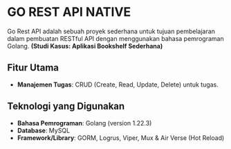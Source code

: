 # GO REST API NATIVE

Go Rest API adalah sebuah proyek sederhana untuk tujuan pembelajaran dalam pembuatan RESTful API dengan menggunakan bahasa pemrograman Golang. **(Studi Kasus: Aplikasi Bookshelf Sederhana)**

## Fitur Utama

- **Manajemen Tugas**: CRUD (Create, Read, Update, Delete) untuk tugas.

## Teknologi yang Digunakan

- **Bahasa Pemrograman**: Golang (version 1.22.3)
- **Database**: MySQL
- **Framework/Library**: GORM, Logrus, Viper, Mux & Air Verse (Hot Reload)
